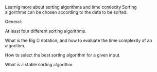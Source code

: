Learnig more about sorting algorithms and time comlexity
Sorting algorithms can be chosen according to the data to be sorted.

General:


At least four different sorting algorithms.

What is the Big O notation, and how to evaluate the time complexity of an algorithm.

How to select the best sorting algorithm for a given input.

What is a stable sorting algorithm.
